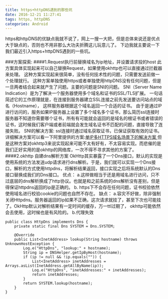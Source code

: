 ```yaml
---
title: https+httpDNS遇到的那些坑
date: 2016-12-21 11:27:41
tags: https, httpDNS
categories: Android
---
```

https和httpDNS的优缺点我就不说了，网上一搜一大把，但是总体来说还是优点大于缺点的，否则也不用非那么大功夫折腾这儿玩意儿了。
下边我就主要说一下我们最近引入https+httpDNS遇到的一些坑。

###方案探索:
####1.Request执行前替换域名为ip地址，并设置请求投的host
此方案具体实现起来可以自己替换Request，如果使用okhttp也可以直接通过拦截器来处理。
这种方案实现起来很简单，没有任何技术性的问题，只需要发送前做一个处理就行。 这种方案单独使用https或者单独使用httpDNS没有任何问题，但是一旦两者结合起来就产生了问题。主要的问题是SNI的问题。
SNI（Server Name Indication）是为了解决一个服务器使用多个域名和证书的SSL/TLS扩展。 一句话简述它的工作原理就是，在连接到服务器建立SSL连接之前先发送要访问站点的域名（Hostname）， 这样服务器根据这个域名返回一个合适的证书。
由于是通过IP进行访问的，服务如果IP服务器上设置了多个域名多个证书，那么简历ssl连接时服务器不知道你需要哪个证书，所有有可能就会返回的是域名的根证书或者错误的证书，这时候我们客户端或者前端就会发生域名证书不匹配的问题，直接导致了连接失败。
SNI的解决方案: ssl连接时通过域名获取证书，已保证获取有效的证书。详细解决方案可以看一下阿里提供的方案:[单IP多HTTPS域名场景下的解决方案
](https://help.aliyun.com/document_detail/36009.html?spm=5176.doc30144.6.585.TruETJ)
但是这种方案对okhttp3来说实现起来可能不太有好有，不太容易实现。而悲催的是我们正好实用的是okhttp的网络库，一次不得不寻求其他的方案了。
####2.okhttp 自建dns解析方案
OkHttp其实暴露了一个Dns接口，默认的实现是使用系统的方法发送udp请求进行dns解析。于是，我们就可以实现一个Dns接口，解析的方式使用httpdns，将解析结果返回，接口实现之后将系统默认的Dns接口替换成我们的Dns接口。
优点：
a.这样做相当于还是用域名进行访问，只不过底层的dns解析换成了http协议。也就是和之前系统的dns解析没有差别，但是得保证httpdns返回的ip是正确的。
b. https下不会存在任何问题，证书校验依然使用域名进行校验cookie的问题也自然不存在。
缺点：
a.容灾不好做，除非强制关闭Httpdns。服务器返回的ip如果不正确，这次请求就挂了，甚至下次也可能挂了。OkHttp默认对解析结果有一定时间的缓存，万一ttl过期了， okhttp可能依然会去使用，这时候也是有风险的。 
b.代理失效
```
public class HttpDns implements Dns {
    private static final Dns SYSTEM = Dns.SYSTEM;

    @Override
    public List<InetAddress> lookup(String hostname) throws UnknownHostException {
        Log.e("HttpDns", "lookup:" + hostname);
        String ip = DNSHelper.getIpByHost(hostname);
        if (ip != null && !ip.equals("")) {
            List<InetAddress> inetAddresses = Arrays.asList(InetAddress.getAllByName(ip));
            Log.e("HttpDns", "inetAddresses:" + inetAddresses);
            return inetAddresses;
        }
        return SYSTEM.lookup(hostname);
    }
}
```